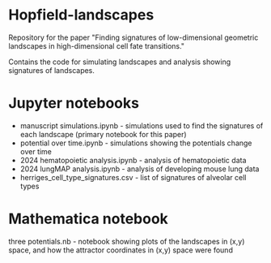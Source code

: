 # Hopfield-landscapes
Repository for the paper "Finding signatures of low-dimensional geometric landscapes in high-dimensional cell fate transitions."

Contains the code for simulating landscapes and analysis showing signatures of landscapes.

# Jupyter notebooks
- manuscript simulations.ipynb - simulations used to find the signatures of each landscape (primary notebook for this paper)
- potential over time.ipynb - simulations showing the potentials change over time
- 2024 hematopoietic analysis.ipynb - analysis of hematopoietic data
- 2024 lungMAP analysis.ipynb - analysis of developing mouse lung data 
- herriges_cell_type_signatures.csv - list of signatures of alveolar cell types

# Mathematica notebook
three potentials.nb - notebook showing plots of the landscapes in (x,y) space, and how the attractor coordinates in (x,y) space were found
